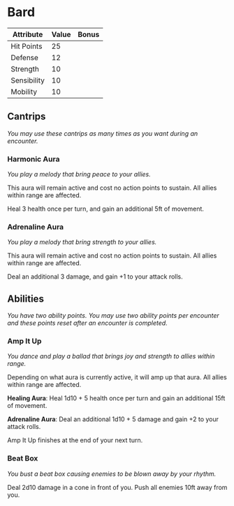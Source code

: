 # Bard

|Attribute|Value|Bonus|
|---|---|---|
|Hit Points|25|<center> </center>|
|Defense|12|<center> </center>|
|Strength|10|<center> </center>|
|Sensibility|10|<center> </center>|
|Mobility|10|<center> </center>|

## Cantrips
_You may use these cantrips as many times as you want during an encounter._

### Harmonic Aura

_You play a melody that bring peace to your allies._

This aura will remain active and cost no action points to sustain. All allies within range are affected.

Heal 3 health once per turn, and gain an additional 5ft of movement.

### Adrenaline Aura

_You play a melody that bring strength to your allies._

This aura will remain active and cost no action points to sustain. All allies within range are affected.

Deal an additional 3 damage, and gain +1 to your attack rolls.

## Abilities
_You have two ability points.  You may use two ability points per encounter and these points reset after an encounter is completed._

### Amp It Up

_You dance and play a ballad that brings joy and strength to allies within range._

Depending on what aura is currently active, it will amp up that aura. All allies within range are affected.

**Healing Aura**: Heal 1d10 + 5 health once per turn and gain an additional 15ft of movement.

**Adrenaline Aura**: Deal an additional 1d10 + 5 damage and gain +2 to your attack rolls.

Amp It Up finishes at the end of your next turn.

### Beat Box

_You bust a beat box causing enemies to be blown away by your rhythm._

Deal 2d10 damage in a cone in front of you. Push all enemies 10ft away from you.
